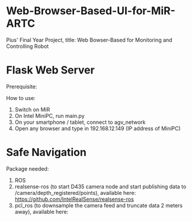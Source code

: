 # Web-Browser-Based-UI-for-MiR-ARTC
Pius' Final Year Project, title: Web Bowser-Based for Monitoring and Controlling Robot

# Flask Web Server
Prerequisite: 

How to use: 
1. Switch on MiR
2. On Intel MiniPC, run main.py
3. On your smartphone / tablet, connect to agv_network
4. Open any browser and type in 192.168.12.149 (IP address of MiniPC)

# Safe Navigation
Package needed:
1. ROS
2. realsense-ros (to start D435 camera node and start publishing data to /camera/depth_registered/points), available here: https://github.com/IntelRealSense/realsense-ros
3. pcl_ros (to downsample the camera feed and truncate data 2 meters away), available here: 

